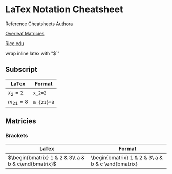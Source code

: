 # LaTex Notation Cheatsheet
Reference Cheatsheets 
[Authora](https://www.authorea.com/users/77723/articles/110898-how-to-write-mathematical-equations-expressions-and-symbols-with-latex-a-cheatsheet)

[Overleaf Matricies](https://www.overleaf.com/learn/latex/Matrices)

[Rice.edu](https://www.cmor-faculty.rice.edu/~heinken/latex/symbols.pdf)

wrap inline latex with "$`" 
## Subscript
| LaTex | Format |
| --- | -----|
| $`x_2=2`$ <br>| `x_2=2` | 
| $`m_{21}=8`$ | `m_{21}=8` |

## Matricies 
### Brackets
| LaTex | Format |
| --- | -----|
| $`\begin{bmatrix} 1 & 2 & 3\\ a & b & c\end{bmatrix}`$ | \begin{bmatrix} 1 & 2 & 3\\ a & b & c \end{bmatrix} |

